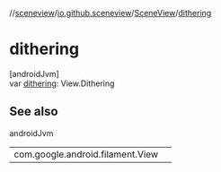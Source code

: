 //[sceneview](../../../index.md)/[io.github.sceneview](../index.md)/[SceneView](index.md)/[dithering](dithering.md)

# dithering

[androidJvm]\
var [dithering](dithering.md): View.Dithering

## See also

androidJvm

| | |
|---|---|
| com.google.android.filament.View |  |
